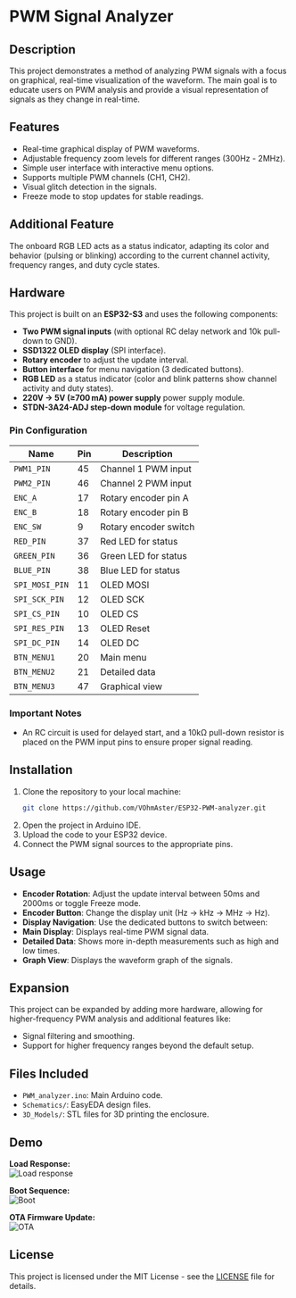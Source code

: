 # PWM Signal Analyzer

## Description
This project demonstrates a method of analyzing PWM signals with a focus on graphical, real-time visualization of the waveform. The main goal is to educate users on PWM analysis and provide a visual representation of signals as they change in real-time.

## Features
- Real-time graphical display of PWM waveforms.
- Adjustable frequency zoom levels for different ranges (300Hz - 2MHz).
- Simple user interface with interactive menu options.
- Supports multiple PWM channels (CH1, CH2).
- Visual glitch detection in the signals.
- Freeze mode to stop updates for stable readings.

## Additional Feature
The onboard RGB LED acts as a status indicator, adapting its color and behavior (pulsing or blinking) according to the current channel activity, frequency ranges, and duty cycle states.

## Hardware  
This project is built on an **ESP32-S3** and uses the following components:  
- **Two PWM signal inputs** (with optional RC delay network and 10k pull-down to GND).  
- **SSD1322 OLED display** (SPI interface).  
- **Rotary encoder** to adjust the update interval.  
- **Button interface** for menu navigation (3 dedicated buttons).  
- **RGB LED** as a status indicator (color and blink patterns show channel activity and duty states).  
- **220V → 5V (≥700 mA) power supply** power supply module.  
- **STDN-3A24-ADJ step-down module** for voltage regulation.  

### Pin Configuration
| Name             | Pin | Description              |
|------------------|-----|--------------------------|
| `PWM1_PIN`       | 45  | Channel 1 PWM input      |
| `PWM2_PIN`       | 46  | Channel 2 PWM input      |
| `ENC_A`          | 17  | Rotary encoder pin A     |
| `ENC_B`          | 18  | Rotary encoder pin B     |
| `ENC_SW`         | 9   | Rotary encoder switch    |
| `RED_PIN`        | 37  | Red LED for status       |
| `GREEN_PIN`      | 36  | Green LED for status     |
| `BLUE_PIN`       | 38  | Blue LED for status      |
| `SPI_MOSI_PIN`   | 11  | OLED MOSI                |
| `SPI_SCK_PIN`    | 12  | OLED SCK                 |
| `SPI_CS_PIN`     | 10  | OLED CS                  |
| `SPI_RES_PIN`    | 13  | OLED Reset               |
| `SPI_DC_PIN`     | 14  | OLED DC                  |
| `BTN_MENU1`      | 20  | Main menu                |
| `BTN_MENU2`      | 21  | Detailed data            |
| `BTN_MENU3`      | 47  | Graphical view           |

### Important Notes
- An RC circuit is used for delayed start, and a 10kΩ pull-down resistor is placed on the PWM input pins to ensure proper signal reading.

## Installation
1. Clone the repository to your local machine:
    ```bash
    git clone https://github.com/VOhmAster/ESP32-PWM-analyzer.git
    ```
2. Open the project in Arduino IDE.
3. Upload the code to your ESP32 device.
4. Connect the PWM signal sources to the appropriate pins.

## Usage
- **Encoder Rotation**: Adjust the update interval between 50ms and 2000ms or toggle Freeze mode.
- **Encoder Button**: Change the display unit (Hz → kHz → MHz → Hz).
- **Display Navigation**: Use the dedicated buttons to switch between:
- **Main Display**: Displays real-time PWM signal data.
- **Detailed Data**: Shows more in-depth measurements such as high and low times.
- **Graph View**: Displays the waveform graph of the signals.
    
## Expansion
This project can be expanded by adding more hardware, allowing for higher-frequency PWM analysis and additional features like:
- Signal filtering and smoothing.
- Support for higher frequency ranges beyond the default setup.

## Files Included
- `PWM_analyzer.ino`: Main Arduino code.
- `Schematics/`: EasyEDA design files.
- `3D_Models/`: STL files for 3D printing the enclosure.


## Demo

**Load Response:**  
![Load response](media/Response.gif)

**Boot Sequence:**  
![Boot](media/Boot.gif)

**OTA Firmware Update:**  
![OTA](media/OTAupdate.gif)


## License
This project is licensed under the MIT License - see the [LICENSE](LICENSE) file for details.

